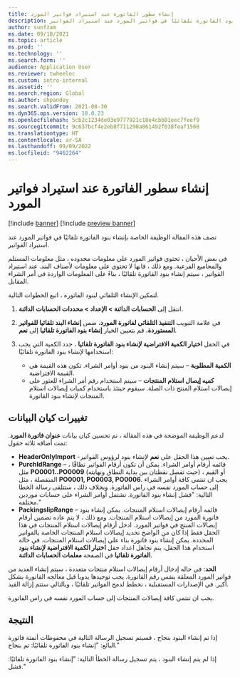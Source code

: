 ```yaml
---
title: إنشاء سطور الفاتورة عند استيراد فواتير المورد
description: تصف هذه المقالة الوظيفة الخاصة بإنشاء بنود الفاتورة تلقائيًا في فواتير المورد عند استيراد الفواتير.
author: sunfzam
ms.date: 09/10/2021
ms.topic: article
ms.prod: ''
ms.technology: ''
ms.search.form: ''
audience: Application User
ms.reviewer: twheeloc
ms.custom: intro-internal
ms.assetid: ''
ms.search.region: Global
ms.author: shpandey
ms.search.validFrom: 2021-08-30
ms.dyn365.ops.version: 10.0.23
ms.openlocfilehash: 5cb2c1234de03e9777921c18e4cbb81eec7feef9
ms.sourcegitcommit: 9c637bcf4e2eb8f711290a861492f038feaf1568
ms.translationtype: HT
ms.contentlocale: ar-SA
ms.lasthandoff: 09/09/2022
ms.locfileid: "9462264"
---
```

# <a name="generate-invoice-lines-when-you-import-vendor-invoices"></a>إنشاء سطور الفاتورة عند استيراد فواتير المورد

[!include [banner](../includes/banner.md)]
[!include [preview banner](../includes/preview-banner.md)]

تصف هذه المقالة الوظيفة الخاصة بإنشاء بنود الفاتورة تلقائيًا في فواتير المورد عند استيراد الفواتير.

في بعض الأحيان ، تحتوي فواتير المورد علي معلومات محدوده ، مثل معلومات المستلم والمجاميع الفرعية. ومع ذلك ، فانها لا تحتوي علي معلومات لأصناف البند. عند استيراد الفواتير ، سيتم إنشاء بنود الفاتورة تلقائيًا ، بناءً على المعلومات الواردة في أمر الشراء المقابل.

لتمكين الإنشاء التلقائي لبنود الفاتورة ، اتبع الخطوات التالية.

1.  انتقل إلى **الحسابات الدائنة \> الإعداد \> محددات الحسابات الدائنة**.
2.  في علامة التبويب **التنفيذ التلقائي لفاتورة المورد**، ضمن **إنشاء البند تلقائيا للفواتير المستوردة**، قم بتعيين الخيار **إنشاء بنود الفاتورة تلقائيا** إلى **نعم**. 
4.  في الحقل **اختيار الكمية الافتراضية لإنشاء بنود الفاتورة تلقائيا** ، حدد الكمية التي يجب استخدامها لإنشاء بنود الفاتورة تلقائيًا:

    - **الكمية المطلوبة** – سيتم إنشاء البنود من بنود أوامر الشراء. تكون هذه القيمة هي القيمة الافتراضية.
    - **كميه إيصال استلام المنتجات** – سيتم استخدام رقم أمر الشراء للعثور على إيصالات استلام المنتج ذات الصلة. سيقوم حينئذ باستخدام كميات إيصالات استلام المنتجات لإنشاء بنود الفاتورة.

## <a name="data-entity-changes"></a>تغييرات كيان البيانات

لدعم الوظيفة الموضحة في هذه المقالة ، تم تحسين كيان بيانات **عنوان فاتورة المورد**. تمت أضافه ثلاثه حقول:

- **HeaderOnlyImport** -يجب تعيين هذا الحقل علي **نعم** لإنشاء بنود لرؤوس الفواتير.
- **PurchIdRange** – قائمه أرقام أوامر الشراء. يمكن أن تكون أرقام الفواتير نطاقًا ، مثل **PO0001..PO0009** (حيث تفصل نقطتان بين بداية النطاق ونهايته) ، أو القيم المنفصلة ، مثل **PO0001, PO0003, PO0006**. يجب ان تنتمي كافة أوامر الشراء إلى حساب المورد نفسه في راس الفاتورة. وبخلاف ذلك ، ستتلقى رسالة الخطا التالية: "فشل إنشاء بنود الفاتورة. تشتمل أوامر الشراء علي حسابات موردين مختلفه."
- **PackingslipRange** – قائمه أرقام إيصالات استلام المنتجات. يمكن إنشاء بنود فاتورة المورد من إيصالات استلام المنتجات. ومع ذلك ، لا يتم عاده تضمين أرقام إيصالات المنتج في فواتير المورد. ادخل أرقام إيصالات استلام المنتجات في هذا الحقل فقط إذا كان من الواضح تحديد إيصالات استلام المنتجات الخاصة بالفواتير المحددة. يمكن إنشاء بنود فاتورة بناء على إيصالات استلام المنتجات. في حالة استخدام هذا الحقل، يتم تجاهل اعداد حقل **اختيار الكمية الافتراضية لإنشاء بنود الفاتورة تلقائيا** في الصفحة **معلمات الحسابات الدائنة**. 

**الحد**: في حاله إدخال أرقام إيصالات استلام منتجات متعددة ، سيتم إنشاء العديد من فواتير المورد المعلقة بنفس رقم الفاتورة. يجب توحيدها يدويا قبل معالجه الفاتورة بشكل أكبر. في الإصدارات المستقبلية ، نخطط لدمج الفواتير تلقائيًا ، وبالتالي ستتم إزالة القيد.

يجب ان تنتمي كافة إيصالات المنتجات إلى حساب المورد نفسه في راس الفاتورة.

## <a name="result"></a>النتيجة

إذا تم إنشاء البنود بنجاح ، فسيتم تسجيل الرسالة التالية في محفوظات أتمتة فاتورة البائع: "إنشاء بنود الفاتورة تلقائيًا: تم بنجاح."

إذا لم يتم إنشاء البنود ، يتم تسجيل رسالة الخطأ التالية: "إنشاء بنود الفاتورة تلقائيًا: فشل."
